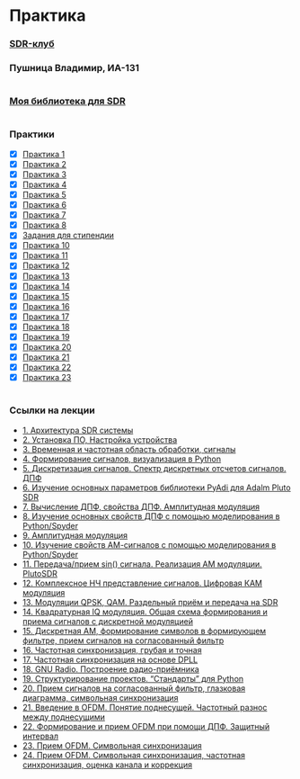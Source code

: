 # Практика
### [SDR-клуб](https://humble-ballcap-e09.notion.site/SDR-club-f287720eb5e14e49aa593d183268906b)     
### Пушница Владимир,   ИА-131
#

### [Моя библиотека для SDR](https://github.com/Nicoskin/mylib_python)

#

### Практики
- [x] [Практика 1](./Lecture01%20(13.09))  
- [x] [Практика 2](./Lecture02%20(20.09))  
- [x] [Практика 3](./Lecture03%20(27.09)) 
- [x] [Практика 4](./Lecture04%20(04.10))
- [x] [Практика 5](./Lecture05%20(11.10))
- [x] [Практика 6](./Lecture06%20(18.10))
- [x] [Практика 7](./Lecture07%20(25.10))
- [x] [Практика 8](./Lecture08%20(01.11))
- [x] [Задания для стипендии](./Задания%20для%20стипендии(8.11))
- [x] [Практика 10](./Lecture10%20(15.11))  
- [x] [Практика 11](./Lecture11%20(22.11))
- [x] [Практика 12](./Lecture12%20(29.11))
- [x] [Практика 13](./Lecture13%20(06.12))
- [x] [Практика 14](./Lecture14%20(13.12))
- [x] [Практика 15](./Lecture15%20(21.12))
- [x] [Практика 16](./Lecture16%20(27.12))
- [x] [Практика 17](./Lecture17%20(08.02))
- [x] [Практика 18](./Lecture18%20(15.02))
- [x] [Практика 19](./Lecture19%20(22.02))
- [x] [Практика 20](./Lecture20%20(29.02))
- [x] [Практика 21](./Lecture21%20(07.03))
- [x] [Практика 22](./Lecture22%20(13.03))
- [x] [Практика 23](./Lecture23%20(21.03))
# 

### Ссылки на лекции
+ [1. Архитектура SDR системы](https://www.notion.so/1-SDR-bf05fc1219da419d88d15f950007c08d?pvs=21) 
+ [2. Установка ПО, Настройка устройства](https://www.notion.so/2-84a9d15f81834c58a86af70a76991cec?pvs=21)
+ [3. Временная и частотная область обработки, сигналы](https://www.notion.so/3-022075c5872a478a986df83e3e5dd6dd?pvs=21)
+ [4. Формирование сигналов, визуализация в Python](https://www.notion.so/4-Python-5f78caed6b4c4d919115c5489dd4ffae?pvs=21)
+ [5. Дискретизация сигналов. Спектр дискретных отсчетов сигналов. ДПФ](https://humble-ballcap-e09.notion.site/5-5f9904dc31f747379b47610a5625be65)
+ [6. Изучение основных параметров библиотеки PyAdi для Adalm Pluto SDR](https://humble-ballcap-e09.notion.site/6-PyAdi-Adalm-Pluto-SDR-7dabe605bb7243e3b8cb02ff208ca2bf)   
+ [7. Вычисление ДПФ, свойства ДПФ. Амплитудная модуляция](https://humble-ballcap-e09.notion.site/7-0ee2669e5e8144f39ed11d8455609fc2)
+ [8. Изучение основных свойств ДПФ с помощью моделирования в  Python/Spyder](https://humble-ballcap-e09.notion.site/8-Python-Spyder-c8f1d4266bd0468caadda311c2e6f812)
+ [9. Амплитудная модуляция](https://humble-ballcap-e09.notion.site/9-e47a36000b3944be8c93d32561685ae1)
+ [10. Изучение свойств АМ-сигналов с помощью моделирования в Python/Spyder](https://humble-ballcap-e09.notion.site/10-Python-Spyder-6db5b4e2bbc74e098af7297b98508b63)
+ [11. Передача/прием sin() сигнала. Реализация АМ модуляции. PlutoSDR](https://humble-ballcap-e09.notion.site/11-sin-PlutoSDR-33d96c13fe9142c3bdceb2ede48f7a50)
+ [12. Комплексное НЧ представление сигналов. Цифровая КАМ модуляция](https://humble-ballcap-e09.notion.site/12-83c5c0afd4d6469d8d40becd87874dc8)
+ [13. Модуляции QPSK, QAM. Раздельный приём и передача на SDR](https://humble-ballcap-e09.notion.site/13-QPSK-QAM-SDR-6928d03094d34fc895a4ab49dfed48ec)
+ [14. Квадратурная IQ модуляция. Общая схема формирования и приема сигналов с дискретной модуляцией](https://humble-ballcap-e09.notion.site/14-IQ-f05a7383ce384e51a13de2b04708bbc8)
+ [15. Дискретная АМ, формирование символов в формирующем фильтре, прием сигналов на согласованный фильтр](https://humble-ballcap-e09.notion.site/15--ab3f176a821848478cb11affbfe4fe0b)
+ [16. Частотная синхронизация, грубая и точная](https://humble-ballcap-e09.notion.site/16-50a1614990ac456bb72154d603bb8654)
+ [17. Частотная синхронизация на основе DPLL](https://humble-ballcap-e09.notion.site/17-DPLL-4e7416ba5a964bc48d3ec5259d0a8a61)
+ [18. GNU Radio. Построение радио-приёмника](https://humble-ballcap-e09.notion.site/18-GNU-Radio-b36014a54fa2449ea6eb13c7f0721acc)
+ [19. Структурирование проектов. “Стандарты” для Python](https://humble-ballcap-e09.notion.site/19-Python-2d5d1c2f6b724aceb39c4bd3197ae2a0)
+ [20. Прием сигналов на согласованный фильтр, глазковая диаграмма, символьная синхронизация](https://humble-ballcap-e09.notion.site/20-2fa75e690be94b7a925dc01aa2a9b196)
+ [21. Введение в OFDM. Понятие поднесущей. Частотный разнос между поднесущими](https://humble-ballcap-e09.notion.site/21-OFDM-b0b32d9ac9904f1b84c0daebe66ff96e)
+ [22. Формирование и прием OFDM при помощи ДПФ. Защитный интервал](https://humble-ballcap-e09.notion.site/22-OFDM-950240004cf940bc82bfdd60050c7064)
+ [23. Прием OFDM. Символьная синхронизация](https://humble-ballcap-e09.notion.site/23-OFDM-8e822d33be364e2fae65fcba149a3ba7)
+ [24. Прием OFDM. Символьная синхронизация, частотная синхронизация, оценка канала и коррекция](https://humble-ballcap-e09.notion.site/24-OFDM-54fac543e0eb4904819388f7ccdd72a7)

[//]: <> (https://img.shields.io/badge/In%20progress-grey.svg)
[//]: <> (https://img.shields.io/badge/Done-green.svg)

